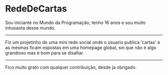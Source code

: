 # RedeDeCartas
Sou iniciante no Mundo da Programação, tenho 16 anos e sou muito intusiasta desse mundo.

---

Fiz um projetinho de uma mini rede social onde o usuario publica 'cartas' e as mesmas ficam espostas em uma homepage global, sei que não é algo grandioso mas é bom para se disafiar.

---

Fico muito grato com qualquer contribuição, desde ja obrigado. 
